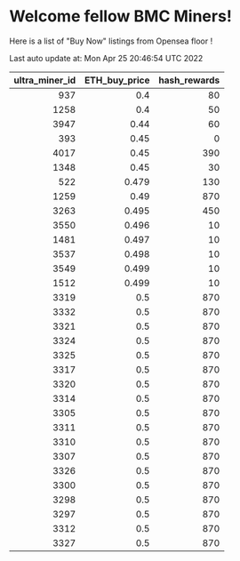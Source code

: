 # Welcome fellow BMC Miners!
Here is a list of "Buy Now" listings from Opensea floor !


Last auto update at: Mon Apr 25 20:46:54 UTC 2022


|   ultra_miner_id |   ETH_buy_price |   hash_rewards |
|-----------------:|----------------:|---------------:|
|              937 |           0.4   |             80 |
|             1258 |           0.4   |             50 |
|             3947 |           0.44  |             60 |
|              393 |           0.45  |              0 |
|             4017 |           0.45  |            390 |
|             1348 |           0.45  |             30 |
|              522 |           0.479 |            130 |
|             1259 |           0.49  |            870 |
|             3263 |           0.495 |            450 |
|             3550 |           0.496 |             10 |
|             1481 |           0.497 |             10 |
|             3537 |           0.498 |             10 |
|             3549 |           0.499 |             10 |
|             1512 |           0.499 |             10 |
|             3319 |           0.5   |            870 |
|             3332 |           0.5   |            870 |
|             3321 |           0.5   |            870 |
|             3324 |           0.5   |            870 |
|             3325 |           0.5   |            870 |
|             3317 |           0.5   |            870 |
|             3320 |           0.5   |            870 |
|             3314 |           0.5   |            870 |
|             3305 |           0.5   |            870 |
|             3311 |           0.5   |            870 |
|             3310 |           0.5   |            870 |
|             3307 |           0.5   |            870 |
|             3326 |           0.5   |            870 |
|             3300 |           0.5   |            870 |
|             3298 |           0.5   |            870 |
|             3297 |           0.5   |            870 |
|             3312 |           0.5   |            870 |
|             3327 |           0.5   |            870 |